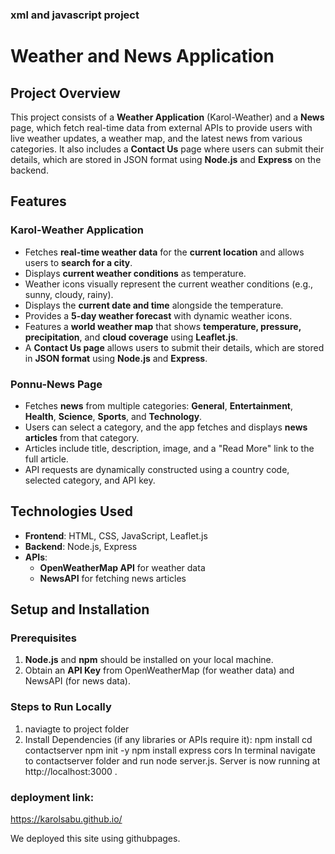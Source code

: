 ### xml and javascript project
# Weather and News Application

## Project Overview

This project consists of a **Weather Application** (Karol-Weather) and a **News** page, which fetch real-time data from external APIs to provide users with live weather updates, a weather map, and the latest news from various categories. It also includes a **Contact Us** page where users can submit their details, which are stored in JSON format using **Node.js** and **Express** on the backend.

## Features

### **Karol-Weather Application**
- Fetches **real-time weather data** for the **current location** and allows users to **search for a city**.
- Displays **current weather conditions** as temperature.
- Weather icons visually represent the current weather conditions (e.g., sunny, cloudy, rainy).
- Displays the **current date and time** alongside the temperature.
- Provides a **5-day weather forecast**   with dynamic weather icons.
- Features a **world weather map** that shows **temperature, pressure, precipitation**, and **cloud coverage** using **Leaflet.js**.
- A **Contact Us page** allows users to submit their details, which are stored in **JSON format** using **Node.js** and **Express**.

### **Ponnu-News Page**
- Fetches **news** from multiple categories: **General**, **Entertainment**, **Health**, **Science**, **Sports**, and **Technology**.
- Users can select a category, and the app fetches and displays **news articles** from that category.
- Articles include title, description, image, and a "Read More" link to the full article.
- API requests are dynamically constructed using a country code, selected category, and API key.

## Technologies Used

- **Frontend**: HTML, CSS, JavaScript, Leaflet.js
- **Backend**: Node.js, Express
- **APIs**:
  - **OpenWeatherMap API** for weather data
  - **NewsAPI** for fetching news articles

## Setup and Installation

### Prerequisites

1. **Node.js** and **npm** should be installed on your local machine.
2. Obtain an **API Key** from OpenWeatherMap (for weather data) and NewsAPI (for news data).

### Steps to Run Locally

1. naviagte to project folder
2. 	Install Dependencies (if any libraries or APIs require it):
    npm install
    cd contactserver
    npm init -y
    npm install express cors
    In terminal navigate to contactserver folder and run node server.js. Server is  now running at http://localhost:3000 .


### deployment link:
https://karolsabu.github.io/

We deployed  this site using githubpages.